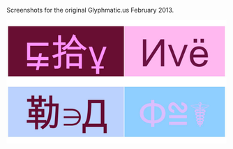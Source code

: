 Screenshots for the original Glyphmatic.us February 2013.

![Example Image](../project_images/flasher1.jpg?raw=true "Example Image")


